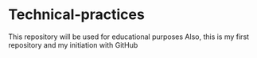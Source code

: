 # Technical-practices
This repository will be used for educational purposes
Also, this is my first repository and my initiation with GitHub
